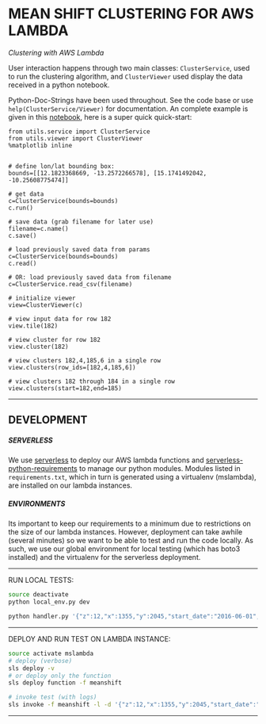 # MEAN SHIFT CLUSTERING FOR AWS LAMBDA

_Clustering with AWS Lambda_

User interaction happens through two main classes:  `ClusterService`, used to run the clustering algorithm, and `ClusterViewer`  used display the data received in a python notebook.

Python-Doc-Strings have been used throughout.  See the code base or use `help(ClusterService/Viewer)` for documentation.  An complete example is given in this [notebook](https://github.com/wri/mean_shift_lambda/blob/master/nb_archive/ClusterServiceViewer.ipynb), here is a super quick quick-start:

```
from utils.service import ClusterService
from utils.viewer import ClusterViewer
%matplotlib inline


# define lon/lat bounding box:
bounds=[[12.1823368669, -13.2572266578], [15.1741492042, -10.25608775474]]

# get data
c=ClusterService(bounds=bounds)
c.run()

# save data (grab filename for later use)
filename=c.name()
c.save()

# load previously saved data from params
c=ClusterService(bounds=bounds)
c.read()

# OR: load previously saved data from filename
c=ClusterService.read_csv(filename)

# initialize viewer
view=ClusterViewer(c)
    
# view input data for row 182
view.tile(182)

# view cluster for row 182
view.cluster(182)

# view clusters 182,4,185,6 in a single row 
view.clusters(row_ids=[182,4,185,6])

# view clusters 182 through 184 in a single row
view.clusters(start=182,end=185)
```

---
## DEVELOPMENT

##### SERVERLESS

We use [serverless](https://serverless.com/)
to deploy our AWS lambda functions and [serverless-python-requirements](https://github.com/UnitedIncome/serverless-python-requirements) to manage our python modules. Modules listed in `requirements.txt`, which in turn is generated using a virtualenv (mslambda), are installed on our lambda instances. 

##### ENVIRONMENTS

Its important to keep our requirements to a minimum due to restrictions on the size of our lambda instances.  However, deployment can take awhile (several minutes) so we want to be able to test and run the code locally. As such, we use our global environment for local testing (which has boto3 installed) and the virtualenv for the serverless deployment. 

---
RUN LOCAL TESTS:

```bash
source deactivate
python local_env.py dev

python handler.py '{"z":12,"x":1355,"y":2045,"start_date":"2016-06-01","end_date":"2016-12-01"}'
```

---
DEPLOY AND RUN TEST ON LAMBDA INSTANCE:
```bash
source activate mslambda
# deploy (verbose)
sls deploy -v
# or deploy only the function
sls deploy function -f meanshift

# invoke test (with logs)
sls invoke -f meanshift -l -d '{"z":12,"x":1355,"y":2045,"start_date":"2016-06-01","end_date":"2016-12-01"}'
```


---




